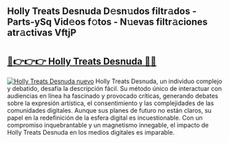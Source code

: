 ## Holly Treats Desnuda D𝚎sn𝚞dos filtr𝚊dos - Parts-ySq Vid𝚎os f𝚘tos - N𝚞evas filtr𝚊ciones atr𝚊ctivas VftjP

# <h2><a href="http://mb4tqp.tromn.icu/?c=Holly+Treats+Desnuda">🔗👉👉👉 Holly Treats Desnuda 🔗🔗</a></h2>

[![Holly Treats Desnuda nuevo](https://i.imgur.com/pEAQMta.gif)](http://mb4tqp.tromn.icu/?c=Holly+Treats+Desnuda)
Holly Treats Desnuda, un individuo complejo y debatido, desafía la descripción fácil. Su método único de interactuar con audiencias en línea ha fascinado y provocado críticas, generando debates sobre la expresión artística, el consentimiento y las complejidades de las comunidades digitales. Aunque sus planes de futuro no están claros, su papel en la redefinición de la esfera digital es incuestionable. Con un compromiso inquebrantable y un magnetismo innegable, el impacto de Holly Treats Desnuda en los medios digitales es imparable.
